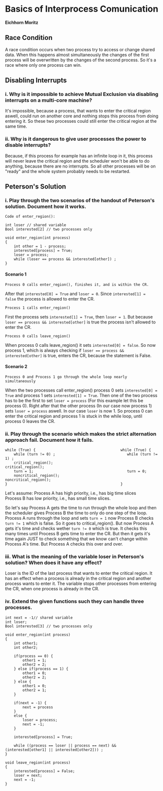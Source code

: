 # Basics of Interprocess Comunication
**Eichhorn Moritz**

## Race Condition
A race condition occurs when two process try to access or change shared data. When this happens almost simultaneously the changes of the first process will be overwritten by the changes of the second process. So it's a race where only one process can win.

## Disabling Interrupts
### i. Why is it impossible to achieve Mutual Exclusion via disabling interrupts on a multi-core machine?

It's impossible, because a process, that wants to enter the critical region aswell, could run on another core and nothing stops this process from doing entering it. So these two processes could still enter the critical region at the same time.

### ii. Why is it dangerous to give user processes the power to disable interrupts?
Because, if this process for example has an infinite loop in it, this process will never leave the critical region and the scheduler won't be able to do anything, because there are no interrupts. So all other processes will be on "ready" and the whole system probably needs to be restarted. 

## Peterson's Solution
### i. Play through the two scenarios of the handout of Peterson's solution. Document how it works.
    Code of enter_region(): 

    int loser // shared variable
    Bool interested[2] // two processes only 

    void enter_region(int process)
    {
        int other = 1 - process;
        interested[process] = True;
        loser = process;
        while (loser == process && interested[other]) ;
    }

#### Scenario 1
    Process 0 calls enter_region(), finishes it, and is within the CR.
After that ```interested[0] = True``` and ```loser = 0```. Since ```interested[1] = false```
the process is allowed to enter the CR.

    Process 1 calls enter_region()
First the process sets ```interested[1] = True```, then ```loser = 1```. But because ```loser == process && interested[other]```
is true the process isn't allowed to enter the CR.

    Process 0 calls leave_region()
When process 0 calls leave_region() it sets ```interested[0] = false```.
So now process 1, which is always checking if ```loser == process && interested[other]``` is true, enters the CR, because the statement is False.

#### Scenario 2
    Process 0 and Process 1 go through the whole loop nearly simultaneously
When the two processes call enter_region() process 0 sets ```interested[0] = True``` and process 1 sets ```interested[1] = True```. Then one of the two process has to be the first to set ```loser = process``` (For this example let this be process 0). Right after that the other process (In our case now process 1) sets ```loser = process``` aswell. In our case ```loser``` is now 1. So process 0 can enter the critical region and process 1 is stuck in the while loop, until process 0 leaves the CR.

### ii. Play through the scenario which makes the strict alternation approach fail. Document how it fails.
    while (True) {                                       while (True) {
        while (turn != 0) ;                                 while (turn != 1) ;
        critical_region();                                  critical_region();
        turn = 1;                                           turn = 0;
        noncritical_region();                               noncritical_region();
    }                                                    }

Let's assume: Process A has high priority, i.e., has big time slices  
Process B has low priority, i.e., has small time slices.

So let's say Process A gets the time to run through the whole loop and then the scheduler gives Process B the time to only do one step of the loop. Process A runs through the loop and sets ```turn = 1``` now Process B checks ```turn != 1``` which is false. So it goes to critical_region(). But now Process A gets it's time and checks wether ```turn != 0``` which is true. It checks this many times until Process B gets time to enter the CR. But then it gets it's time again JUST to check something that we know can't change within Process A's time. But Process A checks this over and over.

### iii. What is the meaning of the variable loser in Peterson's solution? When does it have any effect?
Loser is the ID of the last process that wants to enter the critical region. It has an effect when a process is already in the critical region and another process wants to enter it. The variable stops other processes from entering the CR, when one process is already in the CR.

### iv. Extend the given functions such they can handle three processes.

    int next = -1// shared variable
    int loser;
    Bool interested[3] // two processes only

    void enter_region(int process)
    {
        int other1;
        int other2;

        if(process == 0) {
            other1 = 1;
            other2 = 2;
        } else if(process == 1) {
            other1 = 0;
            other2 = 2;
        } else {
            other1 = 0;
            other2 = 1;
        }

        if(next = -1) {
            next = process
        }
        else {
            loser = process;
            next = -1;
        }       

        interested[process] = True;
        
        while ((process == loser || process == next) && (interested[other1] || interested[other2])) ;
    }

    void leave_region(int process)
    {
        interested[process] = False;
        loser = next;
        next = -1;
    }
    

